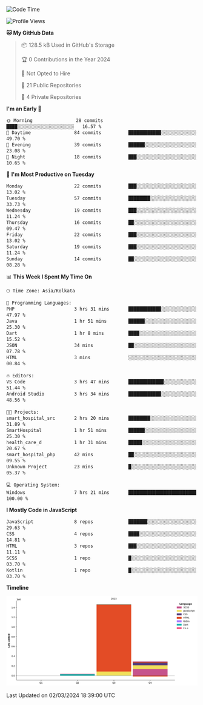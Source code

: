 <!--START_SECTION:waka-->
![Code Time](http://img.shields.io/badge/Code%20Time-234%20hrs%2039%20mins-blue)

![Profile Views](http://img.shields.io/badge/Profile%20Views-14-blue)

**🐱 My GitHub Data** 

> 📦 128.5 kB Used in GitHub's Storage 
 > 
> 🏆 0 Contributions in the Year 2024
 > 
> 🚫 Not Opted to Hire
 > 
> 📜 21 Public Repositories 
 > 
> 🔑 4 Private Repositories 
 > 
**I'm an Early 🐤** 

```text
🌞 Morning                28 commits          ████░░░░░░░░░░░░░░░░░░░░░   16.57 % 
🌆 Daytime                84 commits          ████████████░░░░░░░░░░░░░   49.70 % 
🌃 Evening                39 commits          ██████░░░░░░░░░░░░░░░░░░░   23.08 % 
🌙 Night                  18 commits          ███░░░░░░░░░░░░░░░░░░░░░░   10.65 % 
```
📅 **I'm Most Productive on Tuesday** 

```text
Monday                   22 commits          ███░░░░░░░░░░░░░░░░░░░░░░   13.02 % 
Tuesday                  57 commits          ████████░░░░░░░░░░░░░░░░░   33.73 % 
Wednesday                19 commits          ███░░░░░░░░░░░░░░░░░░░░░░   11.24 % 
Thursday                 16 commits          ██░░░░░░░░░░░░░░░░░░░░░░░   09.47 % 
Friday                   22 commits          ███░░░░░░░░░░░░░░░░░░░░░░   13.02 % 
Saturday                 19 commits          ███░░░░░░░░░░░░░░░░░░░░░░   11.24 % 
Sunday                   14 commits          ██░░░░░░░░░░░░░░░░░░░░░░░   08.28 % 
```


📊 **This Week I Spent My Time On** 

```text
🕑︎ Time Zone: Asia/Kolkata

💬 Programming Languages: 
PHP                      3 hrs 31 mins       ████████████░░░░░░░░░░░░░   47.97 % 
Java                     1 hr 51 mins        ██████░░░░░░░░░░░░░░░░░░░   25.30 % 
Dart                     1 hr 8 mins         ████░░░░░░░░░░░░░░░░░░░░░   15.52 % 
JSON                     34 mins             ██░░░░░░░░░░░░░░░░░░░░░░░   07.78 % 
HTML                     3 mins              ░░░░░░░░░░░░░░░░░░░░░░░░░   00.84 % 

🔥 Editors: 
VS Code                  3 hrs 47 mins       █████████████░░░░░░░░░░░░   51.44 % 
Android Studio           3 hrs 34 mins       ████████████░░░░░░░░░░░░░   48.56 % 

🐱‍💻 Projects: 
smart_hospital_src       2 hrs 20 mins       ████████░░░░░░░░░░░░░░░░░   31.89 % 
SmartHospital            1 hr 51 mins        ██████░░░░░░░░░░░░░░░░░░░   25.30 % 
health_care_d            1 hr 31 mins        █████░░░░░░░░░░░░░░░░░░░░   20.67 % 
smart_hospital_php       42 mins             ██░░░░░░░░░░░░░░░░░░░░░░░   09.55 % 
Unknown Project          23 mins             █░░░░░░░░░░░░░░░░░░░░░░░░   05.37 % 

💻 Operating System: 
Windows                  7 hrs 21 mins       █████████████████████████   100.00 % 
```

**I Mostly Code in JavaScript** 

```text
JavaScript               8 repos             ███████░░░░░░░░░░░░░░░░░░   29.63 % 
CSS                      4 repos             ████░░░░░░░░░░░░░░░░░░░░░   14.81 % 
HTML                     3 repos             ███░░░░░░░░░░░░░░░░░░░░░░   11.11 % 
SCSS                     1 repo              █░░░░░░░░░░░░░░░░░░░░░░░░   03.70 % 
Kotlin                   1 repo              █░░░░░░░░░░░░░░░░░░░░░░░░   03.70 % 
```



**Timeline**

![Lines of Code chart](https://raw.githubusercontent.com/sairam030/sairam030/main/assets/bar_graph.png)


 Last Updated on 02/03/2024 18:39:00 UTC
<!--END_SECTION:waka-->
